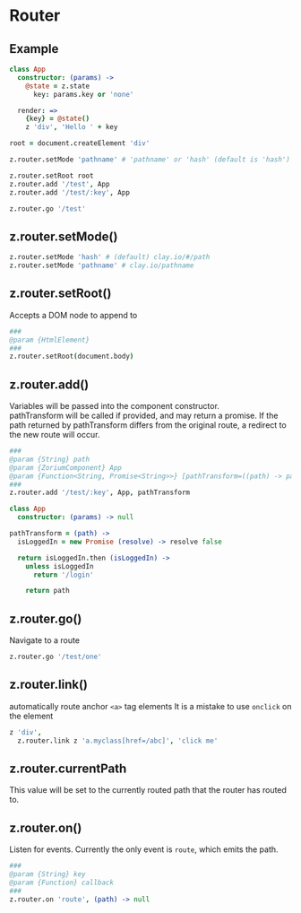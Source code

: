# Router

## Example

```coffee
class App
  constructor: (params) ->
    @state = z.state
      key: params.key or 'none'

  render: =>
    {key} = @state()
    z 'div', 'Hello ' + key

root = document.createElement 'div'

z.router.setMode 'pathname' # 'pathname' or 'hash' (default is 'hash')

z.router.setRoot root
z.router.add '/test', App
z.router.add '/test/:key', App

z.router.go '/test'
```


## z.router.setMode() <a class="anchor" name="set-mode"></a>

```coffee
z.router.setMode 'hash' # (default) clay.io/#/path
z.router.setMode 'pathname' # clay.io/pathname
```


## z.router.setRoot() <a class="anchor" name="set-root"></a>

Accepts a DOM node to append to

```coffee
###
@param {HtmlElement}
###
z.router.setRoot(document.body)
```

## z.router.add() <a class="anchor" name="add"></a>

Variables will be passed into the component constructor.  
pathTransform will be called if provided, and may return a promise.
If the path returned by pathTransform differs from the original route, a redirect to the new route will occur.

```coffee
###
@param {String} path
@param {ZoriumComponent} App
@param {Function<String, Promise<String>>} [pathTransform=((path) -> path)]
###
z.router.add '/test/:key', App, pathTransform

class App
  constructor: (params) -> null

pathTransform = (path) ->
  isLoggedIn = new Promise (resolve) -> resolve false

  return isLoggedIn.then (isLoggedIn) ->
    unless isLoggedIn
      return '/login'

    return path
```

## z.router.go() <a class="anchor" name="go"></a>

Navigate to a route

```coffee
z.router.go '/test/one'
```

## z.router.link() <a class="anchor" name="link"></a>

automatically route anchor `<a>` tag elements
It is a mistake to use `onclick` on the element

```coffee
z 'div',
  z.router.link z 'a.myclass[href=/abc]', 'click me'
```


## z.router.currentPath <a class="anchor" name="current-path"></a>

This value will be set to the currently routed path that the router has routed to.

## z.router.on() <a class="anchor" name="on"></a>

Listen for events. Currently the only event is `route`, which emits the path.

```coffee
###
@param {String} key
@param {Function} callback
###
z.router.on 'route', (path) -> null
```
